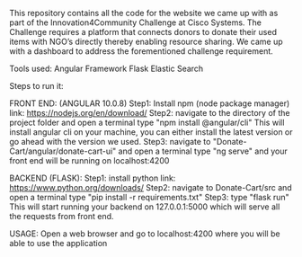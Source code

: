 This repository contains all the code for the website we came up with as part of the Innovation4Community Challenge at Cisco Systems.
The Challenge requires a platform that connects donors to donate their used items with NGO’s directly thereby enabling resource sharing.
We came up with a dashboard to address the forementioned challenge requirement.

Tools used:
Angular Framework 
Flask
Elastic Search



Steps to run it:

FRONT END: (ANGULAR 10.0.8)
Step1: Install npm (node package manager) 
link: https://nodejs.org/en/download/
Step2: navigate to the directory of the project folder and open a terminal
type "npm install @angular/cli"
This will install angular cli on your machine, you can either install the latest version or go ahead with the version we used.
Step3: navigate to "Donate-Cart/angular/donate-cart-ui" and open a terminal
type "ng serve" and your front end will be running on localhost:4200


BACKEND (FLASK):
Step1: install python
link: https://www.python.org/downloads/
Step2: navigate to Donate-Cart/src and open a terminal
type "pip install -r requirements.txt"
Step3: type "flask run"
This will start running your backend on 127.0.0.1:5000 which will serve all the requests from front end.

USAGE:
Open a web browser and go to localhost:4200 where you will be able to use the application
